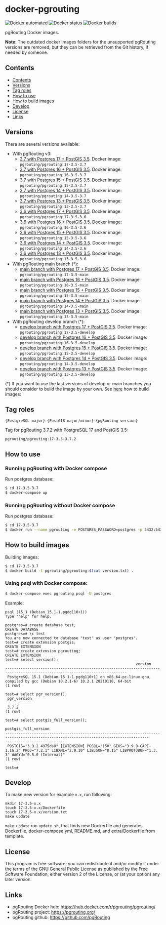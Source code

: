 # docker-pgrouting

![Docker automated](https://img.shields.io/docker/cloud/automated/pgrouting/pgrouting)
![Docker status](https://img.shields.io/docker/cloud/build/pgrouting/pgrouting)
![Docker builds](https://img.shields.io/docker/pulls/pgrouting/pgrouting)


pgRouting Docker images.

**Note**: The outdated docker images folders for the unsupported pgRouting versions are removed, but they can be retrieved from the Git history, if needed by someone.

## Contents
- [Contents](#contents)
- [Versions](#versions)
- [Tag roles](#tag-roles)
- [How to use](#how-to-use)
- [How to build images](#how-to-build-images)
- [Develop](#develop)
- [License](#license)
- [Links](#links)

## Versions

There are several versions available:

- With pgRouting v3:
  - [3.7 with Postgres 17 + PostGIS 3.5](17-3.5-3.4/). Docker image: `pgrouting/pgrouting:17-3.5-3.7`
  - [3.7 with Postgres 16 + PostGIS 3.5](16-3.5-3.4/). Docker image: `pgrouting/pgrouting:16-3.5-3.7`
  - [3.7 with Postgres 15 + PostGIS 3.5](17-3.5-3.7/). Docker image: `pgrouting/pgrouting:15-3.5-3.7`
  - [3.7 with Postgres 14 + PostGIS 3.5](14-3.5-3.4/). Docker image: `pgrouting/pgrouting:14-3.5-3.7`
  - [3.7 with Postgres 13 + PostGIS 3.5](13-3.5-3.4/). Docker image: `pgrouting/pgrouting:13-3.5-3.7`
  - [3.6 with Postgres 17 + PostGIS 3.5](17-3.5-3.3/). Docker image: `pgrouting/pgrouting:17-3.5-3.6`
  - [3.6 with Postgres 16 + PostGIS 3.5](16-3.5-3.3/). Docker image: `pgrouting/pgrouting:16-3.5-3.6`
  - [3.6 with Postgres 15 + PostGIS 3.5](15-3.5-3.3/). Docker image: `pgrouting/pgrouting:15-3.5-3.6`
  - [3.6 with Postgres 14 + PostGIS 3.5](14-3.5-3.3/). Docker image: `pgrouting/pgrouting:14-3.5-3.6`
  - [3.6 with Postgres 13 + PostGIS 3.5](13-3.5-3.3/). Docker image: `pgrouting/pgrouting:13-3.5-3.6`
- With pgRouting main branch (*):
  - [main branch with Postgres 17 + PostGIS 3.5](17-3.5-main/). Docker image: `pgrouting/pgrouting:17-3.5-main`
  - [main branch with Postgres 16 + PostGIS 3.5](16-3.5-main/). Docker image: `pgrouting/pgrouting:16-3.5-main`
  - [main branch with Postgres 15 + PostGIS 3.5](15-3.5-main/). Docker image: `pgrouting/pgrouting:15-3.5-main`
  - [main branch with Postgres 14 + PostGIS 3.5](14-3.5-main/). Docker image: `pgrouting/pgrouting:14-3.5-main`
  - [main branch with Postgres 13 + PostGIS 3.5](13-3.5-main/). Docker image: `pgrouting/pgrouting:13-3.5-main`
- With pgRouting develop branch (*):
  - [develop branch with Postgres 17 + PostGIS 3.5](17-3.5-develop/). Docker image: `pgrouting/pgrouting:17-3.5-develop`
  - [develop branch with Postgres 16 + PostGIS 3.5](16-3.5-develop/). Docker image: `pgrouting/pgrouting:16-3.5-develop`
  - [develop branch with Postgres 15 + PostGIS 3.5](15-3.5-develop/). Docker image: `pgrouting/pgrouting:15-3.5-develop`
  - [develop branch with Postgres 14 + PostGIS 3.5](14-3.5-develop/). Docker image: `pgrouting/pgrouting:14-3.5-develop`
  - [develop branch with Postgres 13 + PostGIS 3.5](13-3.5-develop/). Docker image: `pgrouting/pgrouting:13-3.5-develop`

(*) If you want to use the last versions of develop or main branches you should consider to build the image by your own. See [here](#how-to-build-images) how to build images:

## Tag roles

`{PostgreSQL major}-{PostGIS major/minor}-{pgRouting version}`

Tag for pgRouting 3.7.2 with PostgreSQL 17 and PostGIS 3.5:

`pgrouting/pgrouting:17-3.5-3.7.2`

## How to use

### Running pgRouting with Docker compose

Run postgres database:
```sh
$ cd 17-3.5-3.7
$ docker-compose up
```

### Running pgRouting without Docker compose

Run postgres database:
```sh
$ cd 17-3.5-3.7
$ docker run --name pgrouting -e POSTGRES_PASSWORD=postgres -p 5432:5432 -d pgrouting/pgrouting:$(cat version.txt)
```

## How to build images

Building images:
```sh
$ cd 17-3.5-3.7
$ docker build -t pgrouting/pgrouting:$(cat version.txt) .
```

### Using psql with Docker compose:

```sh
$ docker-compose exec pgrouting psql -U postgres
```

Example:

```
psql (15.1 (Debian 15.1-1.pgdg110+1))
Type "help" for help.

postgres=# create database test;
CREATE DATABASE
postgres=# \c test
You are now connected to database "test" as user "postgres".
test=# create extension postgis;
CREATE EXTENSION
test=# create extension pgrouting;
CREATE EXTENSION
test=# select version();
                                                           version
-----------------------------------------------------------------------------------------------------------------------------
 PostgreSQL 15.1 (Debian 15.1-1.pgdg110+1) on x86_64-pc-linux-gnu, compiled by gcc (Debian 10.2.1-6) 10.2.1 20210110, 64-bit
(1 row)

test=# select pgr_version();
 pgr_version 
-------------
 3.7.2
(1 row)

test=# select postgis_full_version();
                                                                       postgis_full_version
---------------------------------------------------------------------------------------------------------------------------------------
----------------------------
 POSTGIS="3.3.2 4975da8" [EXTENSION] PGSQL="150" GEOS="3.9.0-CAPI-1.16.2" PROJ="7.2.1" LIBXML="2.9.10" LIBJSON="0.15" LIBPROTOBUF="1.3.
3" WAGYU="0.5.0 (Internal)"
(1 row)

test=# 
```

## Develop

To make new version for example `x.x`, run following:

```
mkdir 17-3.5-x.x
touch 17-3.5-x.x/Dockerfile
touch 17-3.5-x.x/version.txt
make update
```

`make update` run `update.sh`, that finds new Dockerfile and generates Dockerfile, docker-compose.yml, README.md, and extra/Dockerfile from template.

## License

This program is free software; you can redistribute it and/or modify it under the terms of the GNU General Public License as published by the Free Software Foundation; either version 2 of the License, or (at your option) any later version.

## Links

- pgRouting Docker hub: https://hub.docker.com/r/pgrouting/pgrouting/
- pgRouting project: https://pgrouting.org/
- pgRouting github: https://github.com/pgRouting
